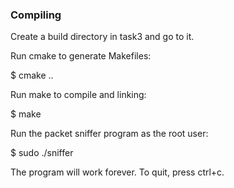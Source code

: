 ### Compiling
Create a build directory in task3 and go to it. 

Run cmake to generate Makefiles:

$ cmake ..

Run make to compile and linking:

$ make

Run the packet sniffer program as the root user:

$ sudo ./sniffer

The program will work forever. To quit, press ctrl+c.
